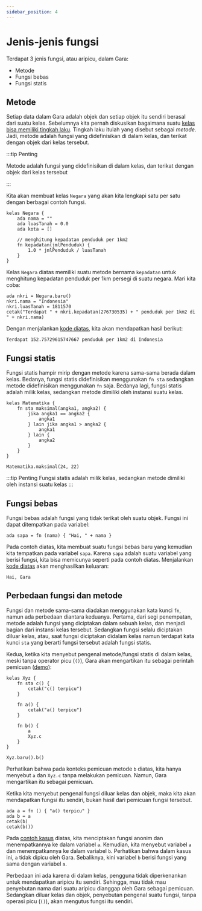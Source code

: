 ```yaml
---
sidebar_position: 4
---
```


# Jenis-jenis fungsi

Terdapat 3 jenis fungsi, atau aripicu, dalam Gara:

- Metode
- Fungsi bebas
- Fungsi statis

## Metode

Setiap data dalam Gara adalah objek dan setiap objek itu sendiri berasal dari suatu kelas. Sebelumnya kita pernah diskusikan bagaimana suatu [kelas bisa memiliki tingkah laku](/docs/kelas/membuat-kelasmu-sendiri#tingkah-laku-kelas). Tingkah laku itulah yang disebut sebagai _metode_. Jadi, metode adalah fungsi yang didefinisikan di dalam kelas, dan terikat dengan objek dari kelas tersebut.

:::tip Penting

Metode adalah fungsi yang didefinisikan di dalam kelas, dan terikat dengan objek dari kelas tersebut

:::

Kita akan membuat kelas `Negara` yang akan kita lengkapi satu per satu dengan berbagai contoh fungsi.

```gara
kelas Negara {
    ada nama = ""
    ada luasTanah = 0.0
    ada kota = []

    // menghitung kepadatan penduduk per 1km2
    fn kepadatan(jmlPenduduk) {
        1.0 * jmlPenduduk / luasTanah
    }
}
```

Kelas `Negara` diatas memiliki suatu metode bernama `kepadatan` untuk menghitung kepadatan penduduk per 1km persegi di suatu negara. Mari kita coba:

```gara
ada nkri = Negara.baru()
nkri.nama = "Indonesia"
nkri.luasTanah = 1811570
cetak("Terdapat " + nkri.kepadatan(276730535) + " penduduk per 1km2 di " + nkri.nama)
```

Dengan menjalankan [kode diatas](https://garatadika.herokuapp.com/negara-kepadatan-1), kita akan mendapatkan hasil berikut:

```
Terdapat 152.75729615747667 penduduk per 1km2 di Indonesia
```

## Fungsi statis

Fungsi statis hampir mirip dengan metode karena sama-sama berada dalam kelas. Bedanya, fungsi statis didefinisikan menggunakan `fn sta` sedangkan metode didefinisikan menggunakan `fn` saja. Bedanya lagi, fungsi statis adalah milik kelas, sedangkan metode dimiliki oleh instansi suatu kelas.

```gara
kelas Matematika {
    fn sta maksimal(angka1, angka2) {
        jika angka1 == angka2 {
            angka1
        } lain jika angka1 > angka2 {
            angka1
        } lain {
            angka2
        }
    }
}

Matematika.maksimal(24, 22)
```

:::tip Penting
Fungsi statis adalah milik kelas, sedangkan metode dimiliki oleh instansi suatu kelas
:::

## Fungsi bebas

Fungsi bebas adalah fungsi yang tidak terikat oleh suatu objek. Fungsi ini dapat ditempatkan pada variabel:

```gara
ada sapa = fn (nama) { "Hai, " + nama }
```



Pada contoh diatas, kita membuat suatu fungsi bebas baru yang kemudian kita tempatkan pada variabel `sapa`. Karena `sapa` adalah suatu variabel yang berisi fungsi, kita bisa memicunya seperti pada contoh diatas. Menjalankan [kode diatas](https://garatadika.herokuapp.com/sapa-fungsi-bebas) akan menghasilkan keluaran:

```
Hai, Gara
```

## Perbedaan fungsi dan metode

Fungsi dan metode sama-sama diadakan menggunakan kata kunci `fn`, namun ada perbedaan diantara keduanya. Pertama, dari segi penempatan, metode adalah fungsi yang diciptakan dalam sebuah kelas, dan menjadi bagian dari instansi kelas tersebut. Sedangkan fungsi selalu diciptakan diluar kelas, atau, saat fungsi diciptakan didalam kelas namun terdapat kata kunci `sta` yang berarti fungsi tersebut adalah fungsi statis.

Kedua, ketika kita menyebut pengenal metode/fungsi statis di dalam kelas, meski tanpa operator picu (`()`), Gara akan mengartikan itu sebagai perintah pemicuan ([demo](https://garatadika.herokuapp.com/kelas-metode-picu-tanpa-operasi-picu)):

```gara
kelas Xyz {
    fn sta c() {
        cetak("c() terpicu")
    }

    fn a() {
        cetak("a() terpicu")
    }

    fn b() {
        a
        Xyz.c
    }
}

Xyz.baru().b()
```

Perhatikan bahwa pada konteks pemicuan metode `b` diatas, kita hanya menyebut `a` dan `Xyz.c` tanpa melakukan pemicuan. Namun, Gara mengartikan itu sebagai pemicuan.

Ketika kita menyebut pengenal fungsi diluar kelas dan objek, maka kita akan mendapatkan fungsi itu sendiri, bukan hasil dari pemicuan fungsi tersebut.

```gara
ada a = fn () { "a() terpicu" }
ada b = a
cetak(b)
cetak(b())
```

Pada [contoh kasus](https://garatadika.herokuapp.com/fungsi-penempatan-pemicuan) diatas, kita menciptakan fungsi anonim dan menempatkannya ke dalam variabel `a`. Kemudian, kita menyebut variabel `a` dan menempatkannya ke dalam variabel `b`. Perhatikan bahwa dalam kasus ini, `a` tidak dipicu oleh Gara. Sebaliknya, kini variabel `b` berisi fungsi yang sama dengan variabel `a`.

Perbedaan ini ada karena di dalam kelas, pengguna tidak diperkenankan untuk mendapatkan aripicu itu sendiri. Sehingga, mau tidak mau penyebutan nama dari suatu aripicu dianggap oleh Gara sebagai pemicuan. Sedangkan diluar kelas dan objek, penyebutan pengenal suatu fungsi, tanpa operasi picu (`()`), akan mengutus fungsi itu sendiri.
